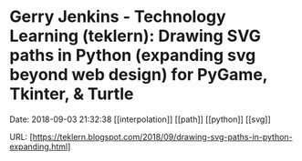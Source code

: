 # Gerry Jenkins - Technology Learning (teklern): Drawing SVG paths in Python (expanding svg beyond web design) for PyGame, Tkinter, & Turtle

Date: 2018-09-03 21:32:38
[[interpolation]] [[path]] [[python]] [[svg]]

URL: [https://teklern.blogspot.com/2018/09/drawing-svg-paths-in-python-expanding.html]
